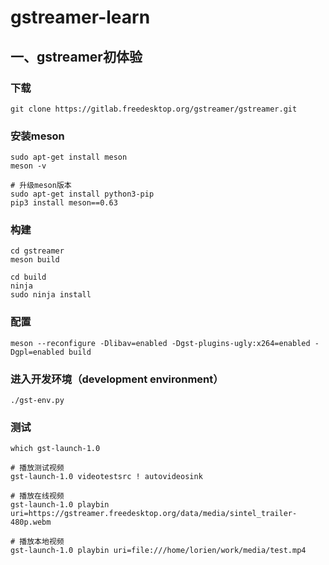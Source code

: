# gstreamer-learn

## 一、gstreamer初体验
### 下载
```shell
git clone https://gitlab.freedesktop.org/gstreamer/gstreamer.git
```
### 安装meson
```shell
sudo apt-get install meson
meson -v

# 升级meson版本
sudo apt-get install python3-pip
pip3 install meson==0.63
```

### 构建
```shell
cd gstreamer
meson build

cd build
ninja
sudo ninja install
```

### 配置
```shell
meson --reconfigure -Dlibav=enabled -Dgst-plugins-ugly:x264=enabled -Dgpl=enabled build
```

### 进入开发环境（development environment）
```shell
./gst-env.py
```

### 测试
```shell
which gst-launch-1.0

# 播放测试视频
gst-launch-1.0 videotestsrc ! autovideosink

# 播放在线视频
gst-launch-1.0 playbin uri=https://gstreamer.freedesktop.org/data/media/sintel_trailer-480p.webm

# 播放本地视频
gst-launch-1.0 playbin uri=file:///home/lorien/work/media/test.mp4
```
